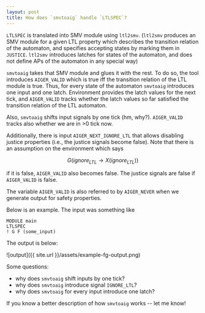 ```yaml
---
layout: post
title: How does `smvtoaig` handle `LTLSPEC`?
---
```


`LTLSPEC` is translated into SMV module using `ltl2smv`.
(`ltl2smv` produces an SMV module for a given LTL property which describes
the transition relation of the automaton, and specifies accepting states
by marking them in `JUSTICE`.
`ltl2smv` introduces latches for states of the automaton,
and does not define APs of the automaton in any special way)

`smvtoaig` takes that SMV module and glues it with the rest.
To do so, the tool introduces `AIGER_VALID` which is true iff the transition
relation of the LTL module is true.
Thus, for every state of the automaton `smvtoaig` introduces one input and
one latch.
Environment provides the latch values for the next tick,
and `AIGER_VALID` tracks whether the latch values so far satisfied the
transition relation of the LTL automaton.

Also, `smvtoaig` shifts input signals by one tick (hm, why?).
`AIGER_VALID` tracks also whether we are in >0 tick now.

Additionally, there is input `AIGER_NEXT_IGNORE_LTL` that allows disabling
justice properties (i.e., the justice signals become false).
Note that there is an assumption on the environment which says

$$G(ignore_{LTL} \rightarrow X(ignore_{LTL}))$$

if it is false, `AIGER_VALID` also becomes false.
The justice signals are false if `AIGER_VALID` is false.

The variable `AIGER_VALID` is also referred to by `AIGER_NEVER`
when we generate output for safety properties.

Below is an example.
The input was something like

    MODULE main
    LTLSPEC
    ! G F (some_input)

The output is below:

![output]({{ site.url }}/assets/example-fg-output.png)

Some questions:

  * why does `smvtoaig` shift inputs by one tick?
  * why does `smvtoaig` introduce signal `IGNORE_LTL`?
  * why does `smvtoaig` for every input introduce one latch?

If you know a better description of how `smvtoaig` works -- let me know!
